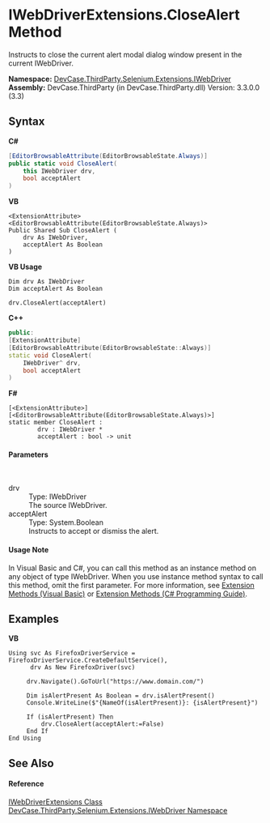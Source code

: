 # IWebDriverExtensions.CloseAlert Method 
 

Instructs to close the current alert modal dialog window present in the current IWebDriver.

**Namespace:**&nbsp;<a href="N_DevCase_ThirdParty_Selenium_Extensions_IWebDriver">DevCase.ThirdParty.Selenium.Extensions.IWebDriver</a><br />**Assembly:**&nbsp;DevCase.ThirdParty (in DevCase.ThirdParty.dll) Version: 3.3.0.0 (3.3)

## Syntax

**C#**<br />
``` C#
[EditorBrowsableAttribute(EditorBrowsableState.Always)]
public static void CloseAlert(
	this IWebDriver drv,
	bool acceptAlert
)
```

**VB**<br />
``` VB
<ExtensionAttribute>
<EditorBrowsableAttribute(EditorBrowsableState.Always)>
Public Shared Sub CloseAlert ( 
	drv As IWebDriver,
	acceptAlert As Boolean
)
```

**VB Usage**<br />
``` VB Usage
Dim drv As IWebDriver
Dim acceptAlert As Boolean

drv.CloseAlert(acceptAlert)
```

**C++**<br />
``` C++
public:
[ExtensionAttribute]
[EditorBrowsableAttribute(EditorBrowsableState::Always)]
static void CloseAlert(
	IWebDriver^ drv, 
	bool acceptAlert
)
```

**F#**<br />
``` F#
[<ExtensionAttribute>]
[<EditorBrowsableAttribute(EditorBrowsableState.Always)>]
static member CloseAlert : 
        drv : IWebDriver * 
        acceptAlert : bool -> unit 

```


#### Parameters
&nbsp;<dl><dt>drv</dt><dd>Type: IWebDriver<br />The source IWebDriver.</dd><dt>acceptAlert</dt><dd>Type: System.Boolean<br />Instructs to accept or dismiss the alert.</dd></dl>

#### Usage Note
In Visual Basic and C#, you can call this method as an instance method on any object of type IWebDriver. When you use instance method syntax to call this method, omit the first parameter. For more information, see <a href="https://docs.microsoft.com/dotnet/visual-basic/programming-guide/language-features/procedures/extension-methods">Extension Methods (Visual Basic)</a> or <a href="https://docs.microsoft.com/dotnet/csharp/programming-guide/classes-and-structs/extension-methods">Extension Methods (C# Programming Guide)</a>.

## Examples

**VB**<br />
``` VB
Using svc As FirefoxDriverService = FirefoxDriverService.CreateDefaultService(),
      drv As New FirefoxDriver(svc)

     drv.Navigate().GoToUrl("https://www.domain.com/")

     Dim isAlertPresent As Boolean = drv.isAlertPresent()
     Console.WriteLine($"{NameOf(isAlertPresent)}: {isAlertPresent}")

     If (isAlertPresent) Then
         drv.CloseAlert(acceptAlert:=False)
     End If
End Using
```


## See Also


#### Reference
<a href="T_DevCase_ThirdParty_Selenium_Extensions_IWebDriver_IWebDriverExtensions">IWebDriverExtensions Class</a><br /><a href="N_DevCase_ThirdParty_Selenium_Extensions_IWebDriver">DevCase.ThirdParty.Selenium.Extensions.IWebDriver Namespace</a><br />
